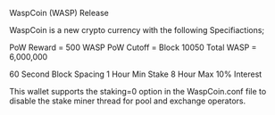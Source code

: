 WaspCoin (WASP) Release

WaspCoin is a new crypto currency with the following Specifiactions;


PoW Reward = 500 WASP
PoW Cutoff = Block 10050
Total WASP = 6,000,000

60 Second Block Spacing
1 Hour Min Stake
8 Hour Max
10% Interest


This wallet supports the staking=0 option in the WaspCoin.conf file to disable the stake miner thread for pool and exchange operators.

